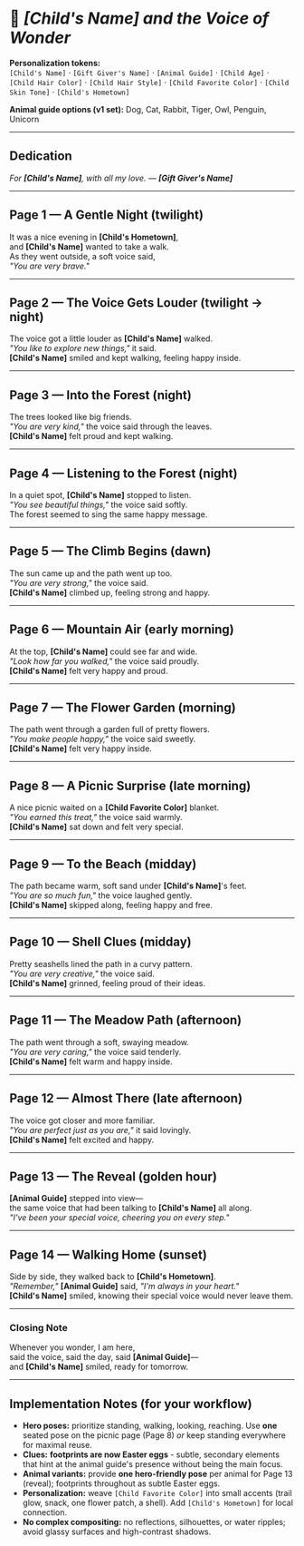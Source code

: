 # 🌟 *[Child's Name] and the Voice of Wonder*

**Personalization tokens:**  
`[Child's Name]` · `[Gift Giver's Name]` · `[Animal Guide]` · `[Child Age]` · `[Child Hair Color]` · `[Child Hair Style]` · `[Child Favorite Color]` · `[Child Skin Tone]` · `[Child's Hometown]`

**Animal guide options (v1 set):** Dog, Cat, Rabbit, Tiger, Owl, Penguin, Unicorn

---

## Dedication
*For **[Child's Name]**, with all my love. — **[Gift Giver's Name]***  

---

## Page 1 — A Gentle Night (twilight)
It was a nice evening in **[Child's Hometown]**,  
and **[Child's Name]** wanted to take a walk.  
As they went outside, a soft voice said,  
*"You are very brave."*

<!-- v1.2 enhancement: 
- Subtle footprints as Easter eggs: small paw prints glowing faintly
- Animal clue variants (very subtle):
  Dog: small round paw prints
  Cat: neat oval paw prints with faint toe marks
  Rabbit: pairs of small back-foot ovals, then two tiny front dots
  Tiger: larger paw prints with bold pad shapes
  Owl: light dotted steps + a single soft feather nearby
  Penguin: webbed footprints in a tidy line
  Unicorn: small hoof prints with a gentle sparkle speckle
- Visual: very simple glow around prints; keep background minimal for compositing.
-->

---

## Page 2 — The Voice Gets Louder (twilight → night)
The voice got a little louder as **[Child's Name]** walked.  
*"You like to explore new things,"* it said.  
**[Child's Name]** smiled and kept walking, feeling happy inside.

<!-- v1.2 enhancement:
- Add a faint trail glow that subtly matches the child's favorite color: [Child Favorite Color].
- Optional ambient particles (tiny dots), extremely subtle.
- Footprints continue as subtle Easter eggs along the path.
-->

---

## Page 3 — Into the Forest (night)
The trees looked like big friends.  
*"You are very kind,"* the voice said through the leaves.  
**[Child's Name]** felt proud and kept walking.

<!-- v1.2 enhancement:
- Light, repeated footprint motif across soft leaf litter (Easter eggs).
- Optional: a tiny prop per animal tucked safely (bone/yarn/carrot/leaf-scratch/feather/pebble/flower petal). Keep small and unobtrusive.
-->

---

## Page 4 — Listening to the Forest (night)
In a quiet spot, **[Child's Name]** stopped to listen.  
*"You see beautiful things,"* the voice said softly.  
The forest seemed to sing the same happy message.

<!-- v1.2 enhancement:
- Very simple pose: standing/looking. 
- Add a subtle breeze line through the leaves (no silhouettes).
- Swapable micro-clue beside a footprint (see Page 3 list).
-->

---

## Page 5 — The Climb Begins (dawn)
The sun came up and the path went up too.  
*"You are very strong,"* the voice said.  
**[Child's Name]** climbed up, feeling strong and happy.

<!-- v1.2 enhancement:
- Crisp, easy rock shapes with prints placed clearly (Easter eggs).
- Optional: a single encouraging word etched on a stone ("BRAVE" / "CURIOUS") in child's favorite color hue.
-->

---

## Page 6 — Mountain Air (early morning)
At the top, **[Child's Name]** could see far and wide.  
*"Look how far you walked,"* the voice said proudly.  
**[Child's Name]** felt very happy and proud.

<!-- v1.2 enhancement:
- Keep the child standing, hands at sides or one hand shading eyes.
- Add soft rays of dawn; no silhouettes.
- Prints lightly spaced toward the descending path (Easter eggs).
-->

---

## Page 7 — The Flower Garden (morning)
The path went through a garden full of pretty flowers.  
*"You make people happy,"* the voice said sweetly.  
**[Child's Name]** felt very happy inside.

<!-- v1.2 enhancement:
- Flower hues can skew toward [Child Favorite Color] accents.
- Optional micro-prop per animal near a bloom (very small).
- Footprints continue as subtle Easter eggs between flowers.
-->

---

## Page 8 — A Picnic Surprise (late morning)
A nice picnic waited on a **[Child Favorite Color]** blanket.  
*"You earned this treat,"* the voice said warmly.  
**[Child's Name]** sat down and felt very special.

<!-- v1.2 enhancement:
- Simple picnic elements; avoid reflective surfaces.
- Swap snack color to [Child Favorite Color].
- Keep hero seated simply or standing beside blanket (choose one consistent pose across SKUs).
-->

---

## Page 9 — To the Beach (midday)
The path became warm, soft sand under **[Child's Name]**'s feet.  
*"You are so much fun,"* the voice laughed gently.  
**[Child's Name]** skipped along, feeling happy and free.

<!-- v1.2 enhancement:
- Clear footprints pressed in sand (Easter eggs); avoid water reflections.
- Gentle shoreline curve; minimal foam.
-->

---

## Page 10 — Shell Clues (midday)
Pretty seashells lined the path in a curvy pattern.  
*"You are very creative,"* the voice said.  
**[Child's Name]** grinned, feeling proud of their ideas.

<!-- v1.2 enhancement:
- Keep shells matte and simple; no reflections.
- Optional: one shell tinted toward [Child Favorite Color].
- Footprints continue as subtle Easter eggs in the sand.
-->

---

## Page 11 — The Meadow Path (afternoon)
The path went through a soft, swaying meadow.  
*"You are very caring,"* the voice said tenderly.  
**[Child's Name]** felt warm and happy inside.

<!-- v1.2 enhancement:
- Low grass, visible footprints (Easter eggs); no complex overlays.
- Add faint glow at horizon line (neutral white or fav-color tint).
-->

---

## Page 12 — Almost There (late afternoon)
The voice got closer and more familiar.  
*"You are perfect just as you are,"* it said lovingly.  
**[Child's Name]** felt excited and happy.

<!-- v1.2 enhancement:
- Simple circular arrangement of prints (Easter eggs).
- Add gentle dust motes; keep effects minimal.
-->

---

## Page 13 — The Reveal (golden hour)
**[Animal Guide]** stepped into view—  
the same voice that had been talking to **[Child's Name]** all along.  
*"I've been your special voice, cheering you on every step."*

<!-- v1.2 enhancement:
- Place [Animal Guide] centered, full and clear; no silhouettes or complex lighting.
- Keep hero standing, facing the guide, simple body language (hands at sides or one small wave).
- Animal variants:
  Dog/Cat/Rabbit/Tiger/Owl/Penguin/Unicorn — each in one friendly, neutral pose usable across pages.
-->

---

## Page 14 — Walking Home (sunset)
Side by side, they walked back to **[Child's Hometown]**.  
*"Remember,"* **[Animal Guide]** said, *"I'm always in your heart."*  
**[Child's Name]** smiled, knowing their special voice would never leave them.

<!-- v1.2 enhancement:
- Footprints gradually dim behind them (Easter eggs); minimal sunset wash.
- If desired, add a tiny heart shape formed by two last footprints (generic; not animal-specific).
-->

---

### Closing Note
Whenever you wonder, I am here,  
said the voice, said the day, said **[Animal Guide]**—  
and **[Child's Name]** smiled, ready for tomorrow.

<!-- v1.2 enhancement:
- Optional final decorative motif: a single small print (animal-appropriate) beside the closing line.
-->

---

## Implementation Notes (for your workflow)

- **Hero poses:** prioritize standing, walking, looking, reaching. Use **one** seated pose on the picnic page (Page 8) *or* keep standing everywhere for maximal reuse.  
- **Clues:** **footprints are now Easter eggs** - subtle, secondary elements that hint at the animal guide's presence without being the main focus.  
- **Animal variants:** provide **one hero-friendly pose** per animal for Page 13 (reveal); footprints throughout as subtle Easter eggs.  
- **Personalization:** weave `[Child Favorite Color]` into small accents (trail glow, snack, one flower patch, a shell). Add `[Child's Hometown]` for local connection.  
- **No complex compositing:** no reflections, silhouettes, or water ripples; avoid glassy surfaces and high-contrast shadows.
